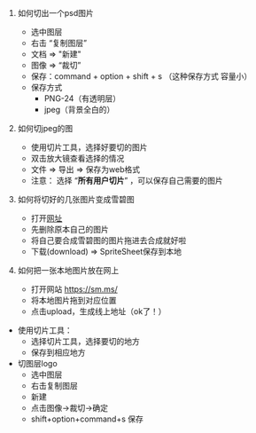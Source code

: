 1. 如何切出一个psd图片
    - 选中图层
    - 右击 “复制图层”
    - 文档 => "新建"
    - 图像 => “裁切”
    - 保存：command + option + shift + s （这种保存方式 容量小）
    - 保存方式
        - PNG-24（有透明层）
        - jpeg（背景全白的）

2. 如何切jpeg的图
    - 使用切片工具，选择好要切的图片
    - 双击放大镜查看选择的情况
    - 文件 => 导出 => 保存为web格式
    - 注意： 选择 “**所有用户切片**” ，可以保存自己需要的图片
3. 如何将切好的几张图片变成雪碧图 
    - 打开[网址](https://spritegen.website-performance.org/)
    - 先删除原本自己的图片
    - 将自己要合成雪碧图的图片拖进去合成就好啦
    - 下载(download)  =>  SpriteSheet保存到本地          
    
4. 如何把一张本地图片放在网上
    - 打开网站  https://sm.ms/
    - 将本地图片拖到对应位置
    - 点击upload，生成线上地址（ok了！）



- 使用切片工具：
    - 选择切片工具，选择要切的地方
    - 保存到相应地方
- 切图层logo
    - 选中图层
    - 右击复制图层
    - 新建
    - 点击图像→裁切→确定
    - shift+option+command+s 保存





